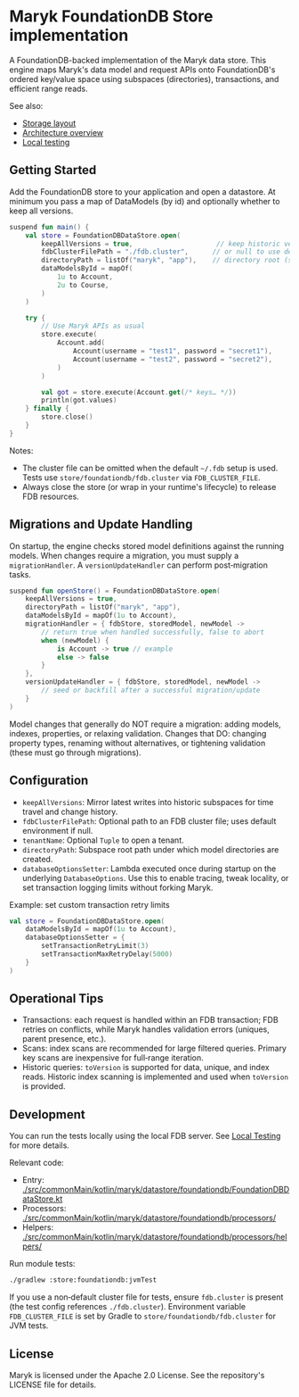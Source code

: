 # Maryk FoundationDB Store implementation

A FoundationDB-backed implementation of the Maryk data store. This engine maps Maryk's data model and request APIs onto FoundationDB's ordered key/value space using subspaces (directories), transactions, and efficient range reads.

See also:
- [Storage layout](./docs/storage.md)
- [Architecture overview](./docs/architecture.md)
- [Local testing](./docs/local-testing.md)

## Getting Started

Add the FoundationDB store to your application and open a datastore. At minimum you pass a map of DataModels (by id) and optionally whether to keep all versions.

```kotlin
suspend fun main() {
    val store = FoundationDBDataStore.open(
        keepAllVersions = true,                     // keep historic versions
        fdbClusterFilePath = "./fdb.cluster",      // or null to use default
        directoryPath = listOf("maryk", "app"),    // directory root (subspace)
        dataModelsById = mapOf(
            1u to Account,
            2u to Course,
        )
    )

    try {
        // Use Maryk APIs as usual
        store.execute(
            Account.add(
                Account(username = "test1", password = "secret1"),
                Account(username = "test2", password = "secret2"),
            )
        )

        val got = store.execute(Account.get(/* keys… */))
        println(got.values)
    } finally {
        store.close()
    }
}
```

Notes:
- The cluster file can be omitted when the default `~/.fdb` setup is used. Tests use `store/foundationdb/fdb.cluster` via `FDB_CLUSTER_FILE`.
- Always close the store (or wrap in your runtime's lifecycle) to release FDB resources.

## Migrations and Update Handling

On startup, the engine checks stored model definitions against the running models. When changes require a migration, you must supply a `migrationHandler`. A `versionUpdateHandler` can perform post‑migration tasks.

```kotlin
suspend fun openStore() = FoundationDBDataStore.open(
    keepAllVersions = true,
    directoryPath = listOf("maryk", "app"),
    dataModelsById = mapOf(1u to Account),
    migrationHandler = { fdbStore, storedModel, newModel ->
        // return true when handled successfully, false to abort
        when (newModel) {
            is Account -> true // example
            else -> false
        }
    },
    versionUpdateHandler = { fdbStore, storedModel, newModel ->
        // seed or backfill after a successful migration/update
    }
)
```

Model changes that generally do NOT require a migration: adding models, indexes, properties, or relaxing validation. Changes that DO: changing property types, renaming without alternatives, or tightening validation (these must go through migrations).

## Configuration

- `keepAllVersions`: Mirror latest writes into historic subspaces for time travel and change history.
- `fdbClusterFilePath`: Optional path to an FDB cluster file; uses default environment if null.
- `tenantName`: Optional `Tuple` to open a tenant.
- `directoryPath`: Subspace root path under which model directories are created.
- `databaseOptionsSetter`: Lambda executed once during startup on the underlying `DatabaseOptions`. Use this to enable tracing, tweak locality, or set transaction logging limits without forking Maryk.

Example: set custom transaction retry limits

```kotlin
val store = FoundationDBDataStore.open(
    dataModelsById = mapOf(1u to Account),
    databaseOptionsSetter = {
        setTransactionRetryLimit(3)
        setTransactionMaxRetryDelay(5000)
    }
)
```

## Operational Tips

- Transactions: each request is handled within an FDB transaction; FDB retries on conflicts, while Maryk handles validation errors (uniques, parent presence, etc.).
- Scans: index scans are recommended for large filtered queries. Primary key scans are inexpensive for full‑range iteration.
- Historic queries: `toVersion` is supported for data, unique, and index reads. Historic index scanning is implemented and used when `toVersion` is provided.

## Development

You can run the tests locally using the local FDB server. See [Local Testing](./docs/local-testing.md) for more details.

Relevant code:
- Entry: [./src/commonMain/kotlin/maryk/datastore/foundationdb/FoundationDBDataStore.kt](./src/commonMain/kotlin/maryk/datastore/foundationdb/FoundationDBDataStore.kt)
- Processors: [./src/commonMain/kotlin/maryk/datastore/foundationdb/processors/](./src/commonMain/kotlin/maryk/datastore/foundationdb/processors/)
- Helpers: [./src/commonMain/kotlin/maryk/datastore/foundationdb/processors/helpers/](./src/commonMain/kotlin/maryk/datastore/foundationdb/processors/helpers/)

Run module tests:
```bash
./gradlew :store:foundationdb:jvmTest
```

If you use a non‑default cluster file for tests, ensure `fdb.cluster` is present (the test config references `./fdb.cluster`).
Environment variable `FDB_CLUSTER_FILE` is set by Gradle to `store/foundationdb/fdb.cluster` for JVM tests.

## License

Maryk is licensed under the Apache 2.0 License. See the repository's LICENSE file for details.
